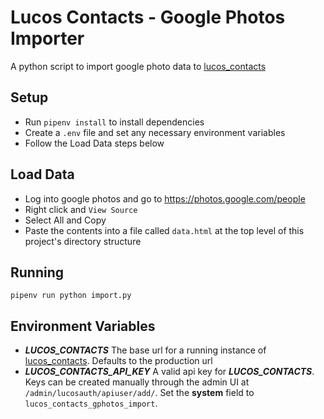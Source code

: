 # Lucos Contacts - Google Photos Importer

A python script to import google photo data to [lucos_contacts](https://github.com/lucas42/lucos_contacts)

## Setup

* Run `pipenv install` to install dependencies
* Create a `.env` file and set any necessary environment variables
* Follow the Load Data steps below

## Load Data

* Log into google photos and go to https://photos.google.com/people
* Right click and `View Source`
* Select All and Copy
* Paste the contents into a file called `data.html` at the top level of this project's directory structure

## Running
`pipenv run python import.py`

## Environment Variables

* _**LUCOS_CONTACTS**_ The base url for a running instance of [lucos_contacts](https://github.com/lucas42/lucos_contacts).  Defaults to the production url
* _**LUCOS_CONTACTS_API_KEY**_ A valid api key for _**LUCOS_CONTACTS**_.  Keys can be created manually through the admin UI at `/admin/lucosauth/apiuser/add/`.  Set the **system** field to `lucos_contacts_gphotos_import`.